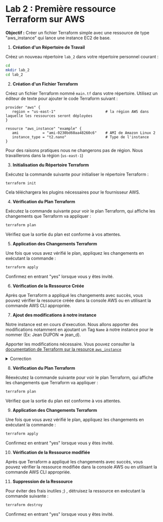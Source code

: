 # Lab 2 : Première ressource Terraform sur AWS

**Objectif :** Créer un fichier Terraform simple avec une ressource de type "aws_instance" qui lance une instance EC2 de base.

1. **Création d'un Répertoire de Travail**

Créez un nouveau répertoire `lab_2` dans votre répertoire personnel courant :

```bash
cd
mkdir lab_2
cd lab_2
```

2. **Création d'un Fichier Terraform**

Créez un fichier Terraform nommé `main.tf` dans votre répertoire. Utilisez un éditeur de texte pour ajouter le code Terraform suivant :

```hcl
provider "aws" {
   region = "us-east-1"                       # la région AWS dans laquelle les ressources seront déployées
}

resource "aws_instance" "example" {
   ami           = "ami-0230bd60aa48260c6"    # AMI de Amazon Linux 2
   instance_type = "t2.nano"                  # Type de l'instance
}
```

Pour des raisons pratiques nous ne changerons pas de région. Nous travaillerons dans la région (`us-east-1`) 

3. **Initialisation du Répertoire Terraform**

Exécutez la commande suivante pour initialiser le répertoire Terraform :

```bash
terraform init
```

Cela téléchargera les plugins nécessaires pour le fournisseur AWS.

4. **Vérification du Plan Terraform**

Exécutez la commande suivante pour voir le plan Terraform, qui affiche les changements que Terraform va appliquer :

```bash
terraform plan
```

Vérifiez que la sortie du plan est conforme à vos attentes.

5. **Application des Changements Terraform**

Une fois que vous avez vérifié le plan, appliquez les changements en exécutant la commande :

```bash
terraform apply
```

Confirmez en entrant "yes" lorsque vous y êtes invité.

6. **Vérification de la Ressource Créée**

Après que Terraform a appliqué les changements avec succès, vous pouvez vérifier la ressource créée dans la console AWS ou en utilisant la commande AWS CLI appropriée.

7. **Ajout des modifications à notre instance**

Notre instance est en cours d'execution. Nous allons apporter des modifications notamment en ajoutant un Tag `Name` à notre instance pour le nommer (Ex: Jean DUPON => jean_d).

Apporter les modifications nécessaire. Vous pouvez consulter la [documentation de Terraform sur la resource `aws_instance`](https://registry.terraform.io/providers/hashicorp/aws/latest/docs/resources/instance)

<details><summary>Correction</summary>

```hcl
provider "aws" {
   region = "us-east-1"                       # la région AWS dans laquelle les ressources seront déployées
}

resource "aws_instance" "example" {
   ami           = "ami-0230bd60aa48260c6"    # AMI de Amazon Linux 2
   instance_type = "t2.nano"                  # Type de l'instance

   tags = {
      Name = "jean_d"
   }

}
```

</details>

8. **Vérification du Plan Terraform**

Réexécutez la commande suivante pour voir le plan Terraform, qui affiche les changements que Terraform va appliquer :

```bash
terraform plan
```

Vérifiez que la sortie du plan est conforme à vos attentes.

9. **Application des Changements Terraform**

Une fois que vous avez vérifié le plan, appliquez les changements en exécutant la commande :

```bash
terraform apply
```

Confirmez en entrant "yes" lorsque vous y êtes invité.

10. **Vérification de la Ressource modifiée**

Après que Terraform a appliqué les changements avec succès, vous pouvez vérifier la ressource modifiée dans la console AWS ou en utilisant la commande AWS CLI appropriée.

11. **Suppression de la Ressource**

Pour éviter des frais inutiles ;) , détruisez la ressource en exécutant la commande suivante :

```bash
terraform destroy
```

Confirmez en entrant "yes" lorsque vous y êtes invité.
